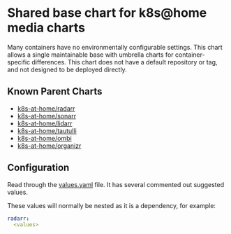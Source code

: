 # Shared base chart for k8s@home media charts

Many containers have no environmentally configurable settings. This chart allows a single maintainable
base with umbrella charts for container-specific differences. This chart does not have a default
repository or tag, and not designed to be deployed directly.

## Known Parent Charts

* [k8s-at-home/radarr](https://github.com/k8s-at-home/charts/tree/master/charts/radarr)
* [k8s-at-home/sonarr](https://github.com/k8s-at-home/charts/tree/master/charts/sonarr)
* [k8s-at-home/lidarr](https://github.com/k8s-at-home/charts/tree/master/charts/lidarr)
* [k8s-at-home/tautulli](https://github.com/k8s-at-home/charts/tree/master/charts/tautulli)
* [k8s-at-home/ombi](https://github.com/k8s-at-home/charts/tree/master/charts/ombi)
* [k8s-at-home/organizr](https://github.com/k8s-at-home/charts/tree/master/charts/organizr)

## Configuration

Read through the [values.yaml](https://github.com/k8s-at-home/charts/blob/master/charts/media-common/values.yaml) file.
It has several commented out suggested values.

These values will normally be nested as it is a dependency, for example:
```yaml
radarr:
  <values>
```
